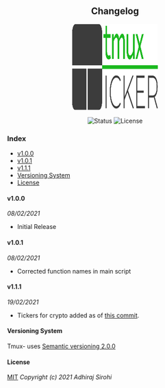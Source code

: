 <h2 align="center"> Changelog</h3>
<p align="center"><img src="https://raw.githubusercontent.com/Brutuski/tmux-ticker/188354ed393f5d4ef2dea5dd665195bf0a591879/logo.svg" width="200" height="200"><p>
<p align="center">
        <img alt="Status" src="https://img.shields.io/badge/Maintained-Yes-44B273.svg">
        <img alt="License" src="https://img.shields.io/badge/LICENSE-MIT-1D918B.svg">
</p>

### Index
* [v1.0.0](#v1.0.0)
* [v1.0.1](#v1.0.1)
* [v1.1.1](#v1.1.1)
* [Versioning System](#versioning-system)
* [License](#license)

#### v1.0.0
_08/02/2021_
- Initial Release 

#### v1.0.1
_08/02/2021_
- Corrected function names in main script

#### v1.1.1
_19/02/2021_
- Tickers for crypto added as of [this commit](https://github.com/Brutuski/tmux-ticker/commit/a571e0535e2662c6b6c902340f2f5434da4a26d8).

#### Versioning System
Tmux- uses [Semantic versioning 2.0.0](https://semver.org)

#### License
[MIT](https://github.com/Brutuski/tmux-ticker/blob/main/LICENSE)
_Copyright (c) 2021 Adhiraj Sirohi_
